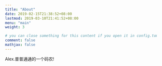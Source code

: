 ```yaml
---
title: "About"
date: 2019-02-15T21:38:52+08:00
lastmod: 2019-03-10T21:41:52+08:00
menu: "main"
weight: 3

# you can close something for this content if you open it in config.toml.
comment: false
mathjax: false
---
```




Alex.普普通通的一个码农!

